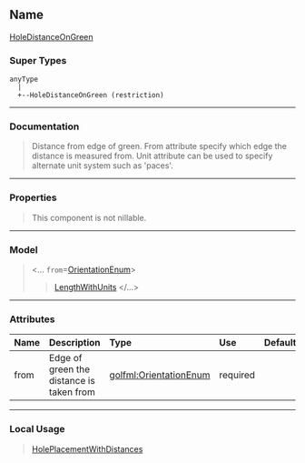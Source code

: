 ## Name ##

[HoleDistanceOnGreen](CHoleDistanceOnGreen.md)
### Super Types ###
```
anyType
  |
  +--HoleDistanceOnGreen (restriction)
```


---


### Documentation ###


> Distance from edge of green. From attribute specify which edge the distance is measured from.
> Unit attribute can be used to specify alternate unit system such as 'paces'.


---



### Properties ###

> This component is not nillable.

---


### Model ###

> <...  `from`=[OrientationEnum](SOrientationEnum.md)>
> > [LengthWithUnits](SLengthWithUnits.md)
> > </...>

---


### Attributes ###

| **Name** | **Description** | **Type** | **Use** | **Default** | **Fixed** | **Form** |
|:---------|:----------------|:---------|:--------|:------------|:----------|:---------|
| from     |  Edge of green the distance is taken from | [golfml:OrientationEnum](SOrientationEnum.md) | required |             |           | unqualified |


---


### Local Usage ###

> [HolePlacementWithDistances](CHolePlacementWithDistances.md)